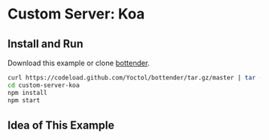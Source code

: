 # Custom Server: Koa

## Install and Run

Download this example or clone [bottender](https://github.com/Yoctol/bottender).

```sh
curl https://codeload.github.com/Yoctol/bottender/tar.gz/master | tar -xz --strip=2 bottender-master/examples/custom-server-koa
cd custom-server-koa
npm install
npm start
```

## Idea of This Example
